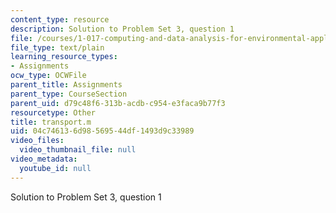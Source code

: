 ```yaml
---
content_type: resource
description: Solution to Problem Set 3, question 1
file: /courses/1-017-computing-and-data-analysis-for-environmental-applications-fall-2003/04c746136d98569544df1493d9c33989_transport.m
file_type: text/plain
learning_resource_types:
- Assignments
ocw_type: OCWFile
parent_title: Assignments
parent_type: CourseSection
parent_uid: d79c48f6-313b-acdb-c954-e3faca9b77f3
resourcetype: Other
title: transport.m
uid: 04c74613-6d98-5695-44df-1493d9c33989
video_files:
  video_thumbnail_file: null
video_metadata:
  youtube_id: null
---
```

Solution to Problem Set 3, question 1

